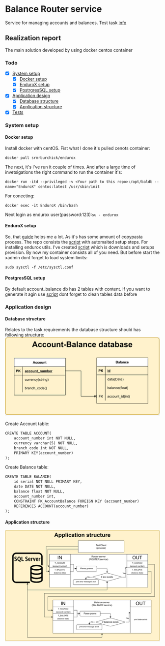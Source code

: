 # Balance Router service
Service for managing accounts and balances. Test task [info](./TASK_INFO.md)

## Realization report
The main solution developed by using docker centos container

### Todo
 - [X] [System setup](#system_setup)
	 - [X] [Docker setup](#docker_setup)
	 - [X] [EnduroX setup](#endurox_setup)
	 - [X] [PostrgresSQL setup](#database_setup)
 - [X] [Application design](#application_setup)
	 - [X] [Database structure](#database_structure)
	 - [X] [Application structure](#application_structure)
 - [X] [Tests](./test/README.md)

### <a name="system_setup"></a> System setup
#### <a name="docker_setup"></a> Docker setup
Install docker with centOS. Fist what I done it's pulled cenots container:
```
docker pull srmrburchick/endurox
```

The next, it's I've run it couple of times. And after a large time of invetsigations the right command to run the container it's:
```
docker run -itd --privileged -v <Your path to this repo>:/opt/baldb --name="EnduroX" centos:latest /usr/sbin/init
```
For conecting:
```
docker exec -it EnduroX /bin/bash
```
Next login as endurox user(password:123):`su - endurox`
#### <a name="endurox_setup"></a> EnduroX setup
So, that [guide](https://www.endurox.org/dokuwiki/doku.php?id=endurox:v8.0.x:guides:getting_started_tutorial#_creating_the_server_process) helps me a lot. As it's has some amount of copypasta process. The repo consists the [script](./admin_setup) with automaited setup steps.
For installing endurox utils. I've created [script](./endurox_setup.sh) which is downloads and setups provision.
By now my container consists all of you need. But before start the xadmin dont forget to load system limits:
```
sudo sysctl -f /etc/sysctl.conf
```

#### <a name="database_setup"></a> PostgresSQL setup
By default account_balance db has 2 tables with content. If you want to generate it agin use [script](./scripts/generate_database_data.py) dont forget to clean tables data before


### <a name="application_setup"></a> Application design
#### <a name="database_structure"></a> Database structure
Relates to the task requirements the database structure should has following structure:
![database](./resources/account_balance_database.svg)

Create Account table:
```
CREATE TABLE ACCOUNT(
	account_number int NOT NULL,
	currency varchar(5) NOT NULL,
	branch_code int NOT NULL,
	PRIMARY KEY(account_number)
);
```
Create Balance table:
```
CREATE TABLE BALANCE(
	id serial NOT NULL PRIMARY KEY,
	date DATE NOT NULL,
	balance float NOT NULL,
	account_number int,
	CONSTRAINT FK_AccountBalance FOREIGN KEY (account_number)
	REFERENCES ACCOUNT(account_number)
);
```

#### <a name="application_structure"></a> Application structure
![application](./resources/account_balance.svg)
